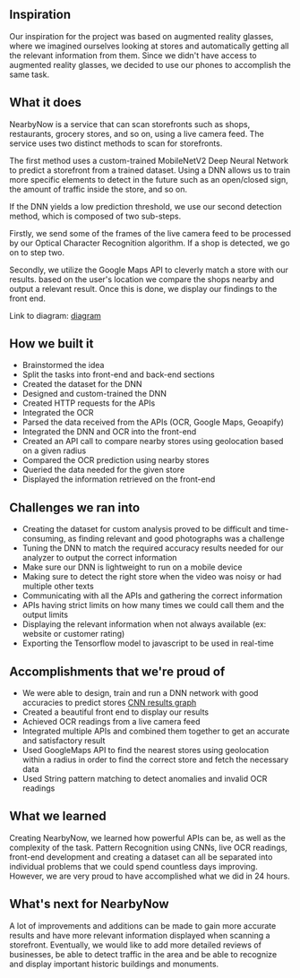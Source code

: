 ## Inspiration
Our inspiration for the project was based on augmented reality glasses, where we imagined ourselves looking at stores and automatically getting all the relevant information from them. Since we didn't have access to augmented reality glasses, we decided to use our phones to accomplish the same task.

## What it does
NearbyNow is a service that can scan storefronts such as shops, restaurants, grocery stores, and so on, using a live camera feed. The service uses two distinct methods to scan for storefronts.

The first method uses a custom-trained MobileNetV2 Deep Neural Network to predict a storefront from a trained dataset. Using a DNN allows us to train more specific elements to detect in the future such as an open/closed sign, the amount of traffic inside the store, and so on.

If the DNN yields a low prediction threshold, we use our second detection method, which is composed of two sub-steps.

Firstly, we send some of the frames of the live camera feed to be processed by our Optical Character Recognition algorithm. If a shop is detected, we go on to step two.

Secondly, we utilize the Google Maps API to cleverly match a store with our results.  based on the user's location we compare the shops nearby and output a relevant result. Once this is done, we display our findings to the front end. 

Link to diagram: [diagram](https://github.com/ShirazSevadjian/ConuHacks/blob/main/screenshots/logic-diagram.png)

## How we built it
- Brainstormed the idea
- Split the tasks into front-end and back-end sections
- Created the dataset for the DNN
- Designed and custom-trained the DNN
- Created HTTP requests for the APIs
- Integrated the OCR 
- Parsed the data received from the APIs (OCR, Google Maps, Geoapify)
- Integrated the DNN and OCR into the front-end
- Created an API call to compare nearby stores using geolocation based on a given radius
- Compared the OCR prediction using nearby stores
- Queried the data needed for the given store
- Displayed the information retrieved on the front-end

## Challenges we ran into
- Creating the dataset for custom analysis proved to be difficult and time-consuming, as finding relevant and good photographs was a challenge
- Tuning the DNN to match the required accuracy results needed for our analyzer to output the correct information
- Make sure our DNN is lightweight to run on a mobile device
- Making sure to detect the right store when the video was noisy or had multiple other texts
- Communicating with all the APIs and gathering the correct information
- APIs having strict limits on how many times we could call them and the output limits
- Displaying the relevant information when not always available (ex: website or customer rating)
- Exporting the Tensorflow model to javascript to be used in real-time

## Accomplishments that we're proud of
- We were able to design, train and run a DNN network with good accuracies to predict stores
[CNN results graph](https://github.com/ShirazSevadjian/ConuHacks/blob/main/screenshots/cnn-results-graph.png)
- Created a beautiful front end to display our results
- Achieved OCR readings from a live camera feed
- Integrated multiple APIs and combined them together to get an accurate and satisfactory result
- Used GoogleMaps API to find the nearest stores using geolocation within a radius in order to find the correct store and fetch the necessary data
-  Used String pattern matching to detect anomalies and invalid OCR readings

## What we learned
Creating NearbyNow, we learned how powerful APIs can be, as well as the complexity of the task. Pattern Recognition using CNNs, live OCR readings, front-end development and creating a dataset can all be separated into individual problems that we could spend countless days improving. However, we are very proud to have accomplished what we did in 24 hours.

## What's next for NearbyNow
A lot of improvements and additions can be made to gain more accurate results and have more relevant information displayed when scanning a storefront. Eventually, we would like to add more detailed reviews of businesses, be able to detect traffic in the area and be able to recognize and display important historic buildings and monuments.
